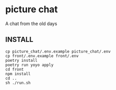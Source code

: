 # picture chat

A chat from the old days

## INSTALL

```
cp picture_chat/.env.example picture_chat/.env
cp front/.env.example front/.env
poetry install
poetry run yoyo apply
cd front
npm install
cd ..
sh ./run.sh
```
